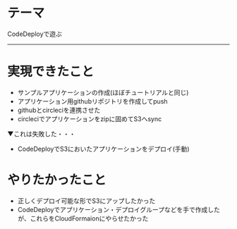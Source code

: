 # テーマ
CodeDeployで遊ぶ

---

# 実現できたこと

* サンプルアプリケーションの作成(ほぼチュートリアルと同じ)
* アプリケーション用githubリポジトリを作成してpush
* githubとcircleciを連携させた
* circleciでアプリケーションをzipに固めてS3へsync

▼これは失敗した・・・
* CodeDeployでS3においたアプリケーションをデプロイ(手動)

# やりたかったこと

* 正しくデプロイ可能な形でS3にアップしたかった
* CodeDeployでアプリケーション・デプロイグループなどを手で作成したが、これらをCloudFormaionにやらせたかった
